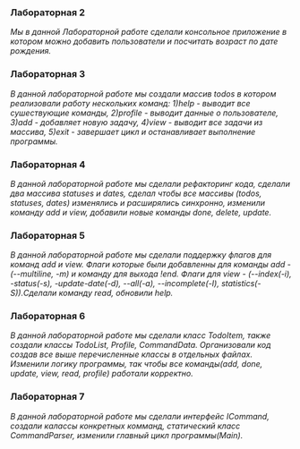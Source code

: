 ### Лабораторная 2

_Мы в данной Лабораторной работе сделали консольное приложение в котором можно добавить пользователи и посчитать возраст по дате рождения._

### Лабораторная 3

_В данной лабораторной работе мы создали массив todos в котором реализовали работу нескольких команд: 1)help - выводит все сушествующие команды, 2)profile - выводит данные о пользователе, 3)add - добавляет новую задачу, 4)view - выводит все задачи из массива, 5)exit - завершает цикл и останавливает выполнение программы._

### Лабораторная 4
_В данной лабораторной работе мы сделали рефакторинг кода, сделали два массива statuses и dates, сделал чтобы все массивы (todos, statuses, dates) изменялись и расширялись синхронно, изменили команду add и view, добавили новые команды done, delete, update._

### Лабораторная 5
_В данной лабораторной работе мы сделали поддержку флагов для команд add и view. Флаги которые были добавленны для команды add - (--multiline, -m) и команду для выхода !end. Флаги для view - (--index(-i), -status(-s), -update-date(-d), --all(-a), --incomplete(-I), statistics(-S)).Сделали команду read, обновили help._

### Лабораторная 6
_В данной лабораторной работе мы сделали класс TodoItem, также создали классы TodoList, Profile, CommandData. Организовали код создав все выше перечисленные классы в отдельных файлах. Изменили логику программы, так чтобы все команды(add, done, update, view, read, profile) работали корректно._

### Лабораторная 7
_В данной лабораторной работе мы сделали интерфейс ICommand, создали калассы конкретных комманд, статический класс CommandParser, изменили главный цикл программы(Main)._
